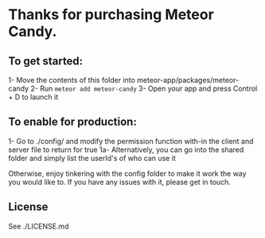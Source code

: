 # Thanks for purchasing Meteor Candy.

## To get started:
  1- Move the contents of this folder into meteor-app/packages/meteor-candy
  2- Run `meteor add meteor-candy`
  3- Open your app and press Control + D to launch it

## To enable for production: 
  1- Go to ./config/ and modify the permission function with-in the client and server file to return for true
  1a- Alternatively, you can go into the shared folder and simply list the userId's of who can use it

 Otherwise, enjoy tinkering with the config folder to make it work the way you would like to. If you have any issues with it, please get in touch.

## License 

See ./LICENSE.md